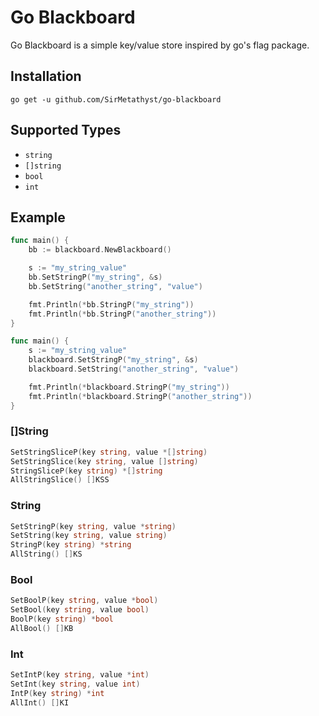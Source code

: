 # Go Blackboard

Go Blackboard is a simple key/value store inspired by go's flag package.

## Installation

```
go get -u github.com/SirMetathyst/go-blackboard
```

## Supported Types

 * ```string```
 * ```[]string```
 * ```bool```
 * ```int```

## Example

```go
func main() {
    bb := blackboard.NewBlackboard()

    s := "my_string_value"
    bb.SetStringP("my_string", &s)
    bb.SetString("another_string", "value")

    fmt.Println(*bb.StringP("my_string"))
    fmt.Println(*bb.StringP("another_string"))
}
```

```go
func main() {
    s := "my_string_value"
    blackboard.SetStringP("my_string", &s)
    blackboard.SetString("another_string", "value")

    fmt.Println(*blackboard.StringP("my_string"))
    fmt.Println(*blackboard.StringP("another_string"))
}
```

### []String

```go
SetStringSliceP(key string, value *[]string)
SetStringSlice(key string, value []string)
StringSliceP(key string) *[]string
AllStringSlice() []KSS
```

### String

```go
SetStringP(key string, value *string)
SetString(key string, value string)
StringP(key string) *string
AllString() []KS
```

### Bool

```go
SetBoolP(key string, value *bool)
SetBool(key string, value bool)
BoolP(key string) *bool
AllBool() []KB
```

### Int

```go
SetIntP(key string, value *int)
SetInt(key string, value int)
IntP(key string) *int
AllInt() []KI
```